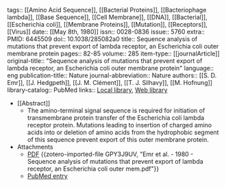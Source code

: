 tags:: [[Amino Acid Sequence]], [[Bacterial Proteins]], [[Bacteriophage lambda]], [[Base Sequence]], [[Cell Membrane]], [[DNA]], [[Bacterial]], [[Escherichia coli]], [[Membrane Proteins]], [[Mutation]], [[Receptors]], [[Virus]]
date:: [[May 8th, 1980]]
issn:: 0028-0836
issue:: 5760
extra:: PMID: 6445509
doi:: 10.1038/285082a0
title:: Sequence analysis of mutations that prevent export of lambda receptor, an Escherichia coli outer membrane protein
pages:: 82-85
volume:: 285
item-type:: [[journalArticle]]
original-title:: "Sequence analysis of mutations that prevent export of lambda receptor, an Escherichia coli outer membrane protein"
language:: eng
publication-title:: Nature
journal-abbreviation:: Nature
authors:: [[S. D. Emr]], [[J. Hedgpeth]], [[J. M. Clément]], [[T. J. Silhavy]], [[M. Hofnung]]
library-catalog:: PubMed
links:: [Local library](zotero://select/library/items/MLTRTFI2), [Web library](https://www.zotero.org/users/6106196/items/MLTRTFI2)

- [[Abstract]]
	- The amino-terminal signal sequence is required for initiation of transmembrane protein transfer of the Escherichia coli lambda receptor protein. Mutations leading to insertion of charged amino acids into or deletion of amino acids from the hydrophobic segment of this sequence prevent export of this outer membrane protein.
- Attachments
	- [PDF](zotero://select/library/items/GPY3J9UV) {{zotero-imported-file GPY3J9UV, "Emr et al. - 1980 - Sequence analysis of mutations that prevent export of lambda receptor, an Escherichia coli outer mem.pdf"}}
	- [PubMed entry](http://www.ncbi.nlm.nih.gov/pubmed/6445509)